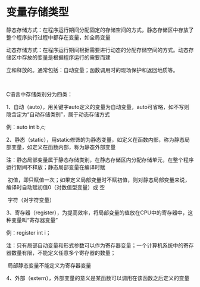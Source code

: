# 变量存储类型
静态存储方式：在程序运行期间分配固定的存储空间的方式，静态存储区中存放了整个程序执行过程中都存在变量，如全局变量

动态存储方式：在程序运行期间根据需要进行动态的分配存储空间的方式。动态存储区中存放的变量是根据程序运行的需要而建

立和释放的。通常包括：自动变量；函数调用时的现场保护和返回地质等。

 

C语言中存储类别分为四类：

1、自动（auto），用关键字auto定义的变量为自动变量，auto可省略，如不写则隐含定为“自动存储类别”，属于动态存储方式

例：auto int b,c;

2、静态（static），用static修饰的为静态变量，如定义在函数内部，称为静态局部变量，如定义在函数内部，称为静态外部变量

注：静态局部变量属于静态存储类别，在静态存储区内分配存储单元，在整个程序运行期间不释放；静态局部变量在编译时赋

 初值，即只赋值一次；如果定义局部变量时不赋初值，则对静态局部变量来说，编译时自动赋初值0（对数值型变量）或 空

 字符（对字符变量）

3、寄存器（register），为提高效率，将局部变量的值放在CPU中的寄存器中，这种变量叫“寄存器变量”

例：register int i；

注：只有局部自动变量和形式参数可以作为寄存器变量；一个计算机系统中的寄存器数量有限，不能定义任意多个寄存器的数量；

 局部静态变量不能定义为寄存器变量

4、外部（extern），外部变量的意义是某函数可以调用在该函数之后定义的变量

